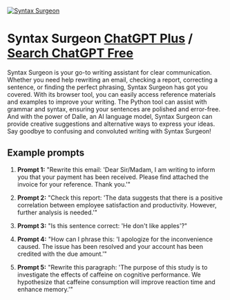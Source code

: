 
[![Syntax Surgeon](https://files.oaiusercontent.com/file-iBcDhq7yAtWMzH6LtHWKXNqt?se=2123-10-16T18%3A54%3A53Z&sp=r&sv=2021-08-06&sr=b&rscc=max-age%3D31536000%2C%20immutable&rscd=attachment%3B%20filename%3D112be028-4ed5-433b-90dd-9fcc5de6cfd0.png&sig=V8Pe9Gx7DcNhbNkhHRfEx%2BHOoOS%2ByGf0QdurCrJfElg%3D)](https://chat.openai.com/g/g-FRXX8g4wd-syntax-surgeon)

# Syntax Surgeon [ChatGPT Plus](https://chat.openai.com/g/g-FRXX8g4wd-syntax-surgeon) / [Search ChatGPT Free](https://gptcall.net/index.html#/?search=Syntax%20Surgeon)

Syntax Surgeon is your go-to writing assistant for clear communication. Whether you need help rewriting an email, checking a report, correcting a sentence, or finding the perfect phrasing, Syntax Surgeon has got you covered. With its browser tool, you can easily access reference materials and examples to improve your writing. The Python tool can assist with grammar and syntax, ensuring your sentences are polished and error-free. And with the power of Dalle, an AI language model, Syntax Surgeon can provide creative suggestions and alternative ways to express your ideas. Say goodbye to confusing and convoluted writing with Syntax Surgeon!

## Example prompts

1. **Prompt 1:** "Rewrite this email: 'Dear Sir/Madam, I am writing to inform you that your payment has been received. Please find attached the invoice for your reference. Thank you.'"

2. **Prompt 2:** "Check this report: 'The data suggests that there is a positive correlation between employee satisfaction and productivity. However, further analysis is needed.'"

3. **Prompt 3:** "Is this sentence correct: 'He don't like apples'?"

4. **Prompt 4:** "How can I phrase this: 'I apologize for the inconvenience caused. The issue has been resolved and your account has been credited with the due amount.'"

5. **Prompt 5:** "Rewrite this paragraph: 'The purpose of this study is to investigate the effects of caffeine on cognitive performance. We hypothesize that caffeine consumption will improve reaction time and enhance memory.'"


